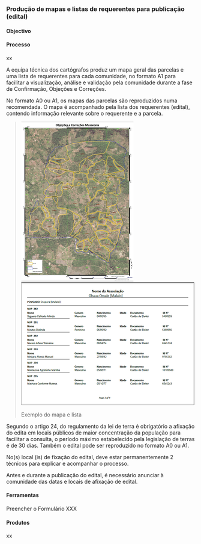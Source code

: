 ### Produção de mapas e listas de requerentes para publicação \(edital\)

#### Objectivo



#### Processo

xx

A equipa técnica dos cartógrafos produz um mapa geral das parcelas e uma lista de requerentes para cada comunidade, no formato A1 para facilitar a visualização, análise e validação pela comunidade durante a fase de Confirmação, Objeções e Correções.

No formato A0 ou A1, os mapas das parcelas são reproduzidos numa recomendada. O mapa é acompanhado pela lista dos requerentes \(edital\), contendo informação relevante sobre o requerente e a parcela.

> ![](/assets/occ.png)![](/assets/OCClist.PNG)
>
> Exemplo do mapa e lista

Segundo o artigo 24, do regulamento da lei de terra é obrigatório a afixação do edita em locais públicos de maior concentração da população para facilitar a consulta, o período máximo estabelecido pela legislação de terras é de 30 dias. Também o edital pode ser reproduzido no formato A0 ou A1.

No\(s\) local \(is\) de fixação do edital, deve estar permanentemente 2 técnicos para explicar e acompanhar o processo.

Antes e durante a publicação do edital, é necessário anunciar à comunidade das datas e locais de afixação de edital.

#### Ferramentas

Preencher o Formulário XXX

#### Produtos

xx

